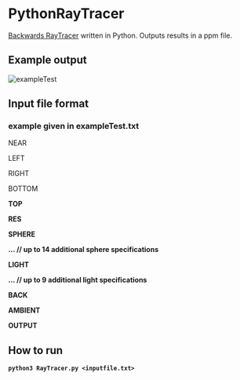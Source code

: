 # PythonRayTracer
[Backwards RayTracer](https://cs.stanford.edu/people/eroberts/courses/soco/projects/1997-98/ray-tracing/types.html) written in Python. Outputs results in a ppm file.

## Example output
![exampleTest](https://user-images.githubusercontent.com/64803010/212615328-7ec9e4d8-e798-4093-a8f2-6202fe69c55f.png)

## Input file format
### example given in exampleTest.txt

NEAR <n>

LEFT <l>

RIGHT <r>

BOTTOM <b>

TOP <t>

RES <x> <y>

SPHERE <name> <pos x> <pos y> <pos z> <scl x> <scl y> <scl z> <r> <g> <b> <Ka> <Kd> <Ks> <Kr> <n>

… // up to 14 additional sphere specifications

LIGHT <name> <pos x> <pos y> <pos z> <Ir> <Ig> <Ib>

… // up to 9 additional light specifications

BACK <r> <g > <b>

AMBIENT <Ir> <Ig> <Ib>

OUTPUT <name>
  
## How to run
````
python3 RayTracer.py <inputfile.txt>
````
 
